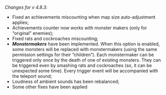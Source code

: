 _Changes for v 4.8.3_:
- Fixed an achievements miscounting when map size auto-adjustment applies;
- Achievements counter now works with monster makers (only for “original” enemies);
- Fixed rats and cockroaches miscounting;
- ***Monstermakers*** have been implemented. When this option is enabled, some monsters will be replaced with monstermakers (using the same permission settings for their “children”). Each monstermaker can be triggered only once by the death of one of existing monsters. They can be triggered even by smashing rats and cockroaches (so, it can be unexpected some time). Every trigger event will be accompanied with the teleport sound;
- Loudness of ambient sounds has been rebalanced;
- Some other fixes have been applied
